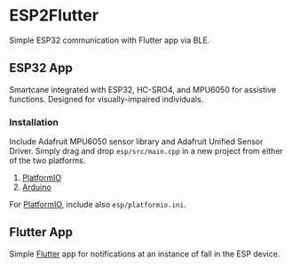# ESP2Flutter

Simple ESP32 communication with Flutter app via BLE.

## ESP32 App
Smartcane integrated with ESP32, HC-SRO4, and MPU6050 for assistive functions. Designed for visually-impaired individuals.

### Installation
Include Adafruit MPU6050 sensor library and Adafruit Unified Sensor Driver. Simply drag and drop `esp/src/main.cpp` in a new project from either of the two platforms.
1. [PlatformIO]
2. [Arduino]

For [PlatformIO], include also `esp/platformio.ini`. 


## Flutter App

Simple [Flutter] app for notifications at an instance of fall in the ESP device.



[PlatformIO]: https://platformio.org/
[Arduino]: https://www.arduino.cc/
[Flutter]: https://flutter.dev/
